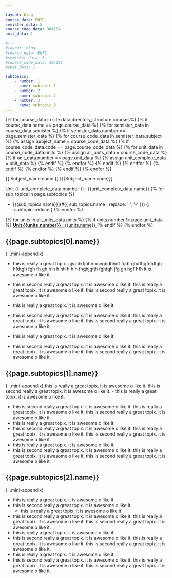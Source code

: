 ```yaml
---
 
layout: blog
course_data: ENTC
semister_data: 5
course_code_data: 304184
unit_data: 1

#--- 
#layout: blog
#course_data: ENTC
#semister_data: 5
#course_code_data: 304181
#unit_data: 1

subtopics:
    - number: 1
      name: subtopic 1
    - number: 2
      name: subtopic 2
    - number: 3
      name: subtopic 3
---
```




{% for course_data in site.data.directory_structure.courses%}
    {% if course_data.name == page.course_data %} 
        {% for semister_data in course_data.semister %}
            {% if semister_data.number == page.semister_data %}
                {% for course_code_data in semister_data.subject %}
                    {% assign Subject_name = course_code_data %}
                    {% if course_code_data.code == page.course_code_data %}
                        {% for unit_data in course_code_data.units %}
                            {% assign all_units_data = course_code_data %}
                            {% if unit_data.number == page.unit_data %}
                                {% assign unit_complete_data = unit_data %}
                            {% endif %}
                        {% endfor %}
                    {% endif %}
                {% endfor %}
            {% endif %}
        {% endfor %}
    {% endif %}
{% endfor %}

<span class="sub-name"> {{ Subject_name.name }} [{{Subject_name.code}}] </span>

<span class="unit-name">Unit {{ unit_complete_data.number }} : {{unit_complete_data.name}} </span>
{% for sub_topics in page.subtopics %}
- [{{sub_topics.name}}](#{{ sub_topics.name | replace: ' ', '-' }})
{: .subtopic-reduce }
{% endfor %}

{% for units in all_units_data.units %}
{% if units.number != page.unit_data %}
<a href="{{site.baseurl}}{% link blogs/{{page.course_data}}/{{page.semister_data}}/{{page.course_code_data}}/{{page.unit_data}}/index.md %}" markdown="1" > **Unit {{units.number}}** : {{units.name}} </a>
{% endif %}
{% endfor %}

## {{page.subtopics[0].name}}
{: .mini-appendix}

- this is really a great topix. cjvbdkfjbhn xcvgbdbhdf fgdf ghdfhgfdhftgh hfdtgh fgh fh gh h h h hh h h h fhghjgfjh  fghfgh jfg gh hgf hfh 
it is awesome o like it.

- this is second really a great topix.
it is awesome o like it.
this is really a great topix.
it is awesome o like it.
this is second really a great topix.
it is awesome o like it.
- this is really a great topix.
it is awesome o like it.
- this is second really a great topix.
it is awesome o like it.
this is really a great topix.
it is awesome o like it.
this is second really a great topix.
it is awesome o like it.
- this is really a great topix.
it is awesome o like it.
- this is second really a great topix.
it is awesome o like it.
this is really a great topix.
it is awesome o like it.
this is second really a great topix.
it is awesome o like it.

## {{page.subtopics[1].name}}
{: .mini-appendix}
this is really a great topix.
it is awesome o like it.
this is second really a great topix.
it is awesome o like it.
    - this is really a great topix.
it is awesome o like it.
- this is second really a great topix.
it is awesome o like it.
this is really a great topix.
it is awesome o like it.
this is second really a great topix.
it is awesome o like it.
- this is really a great topix.
it is awesome o like it.
- this is second really a great topix.
it is awesome o like it.
this is really a great topix.
it is awesome o like it.
this is second really a great topix.
it is awesome o like it.
- this is really a great topix.
it is awesome o like it.
- this is second really a great topix.
it is awesome o like it.
this is really a great topix.
it is awesome o like it.
this is second really a great topix.
it is awesome o like it.

## {{page.subtopics[2].name}}
{: .mini-appendix}
- this is really a great topix.
it is awesome o like it.
- this is second really a great topix.
it is awesome o like it.
    - this is really a great topix.
it is awesome o like it.
- this is second really a great topix.
it is awesome o like it.
this is really a great topix.
it is awesome o like it.
this is second really a great topix.
it is awesome o like it.
- this is really a great topix.
it is awesome o like it.
- this is second really a great topix.
it is awesome o like it.
this is really a great topix.
it is awesome o like it.
this is second really a great topix.
it is awesome o like it.
- this is really a great topix.
it is awesome o like it.
- this is second really a great topix.
it is awesome o like it.
this is really a great topix.
it is awesome o like it.
this is second really a great topix.
it is awesome o like it.